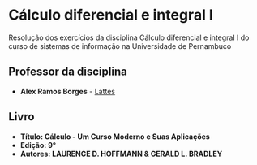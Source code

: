 # Cálculo diferencial e integral I
Resolução dos exercícios da disciplina Cálculo diferencial e integral I do curso de sistemas de informação na Universidade de Pernambuco

## Professor da disciplina

* **Alex Ramos Borges** - [Lattes](http://buscatextual.cnpq.br/buscatextual/visualizacv.do?id=K4447061P6)

## Livro
* **Título: Cálculo - Um Curso Moderno e Suas Aplicações**
* **Edição: 9°**
* **Autores: LAURENCE D. HOFFMANN & GERALD L. BRADLEY**

